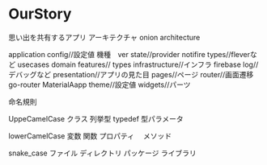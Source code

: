 # OurStory
思い出を共有するアプリ
アーキテクチャ
onion architecture

application
  config//設定値 機種　ver
  state//provider notifire
  types//fleverなど
  usecases
domain
  features//
  types
infrastructure//インフラ
  firebase
  log//デバッグなど
presentation//アプリの見た目
  pages//ページ
  router//画面遷移 go-router MaterialAapp
  theme//設定値
  widgets//パーツ

命名規則

UppeCamelCase
クラス
列挙型
typedef
型パラメータ

lowerCamelCase
変数
関数
プロパティ　
メソッド

snake_case
ファイル
ディレクトリ
パッケージ
ライブラリ